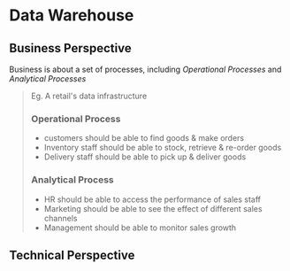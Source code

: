 # Data Warehouse
## Business Perspective
Business is about a set of processes, including *Operational Processes* and *Analytical Processes*

> Eg. A retail's data infrastructure
> ### Operational Process
> - customers should be able to find goods & make orders
> - Inventory staff should be able to stock, retrieve & re-order goods
> - Delivery staff should be able to pick up & deliver goods
> ### Analytical Process
> - HR should be able to access the performance of sales staff
> - Marketing should be able to see the effect of different sales channels
> - Management should be able to monitor sales growth
## Technical Perspective


